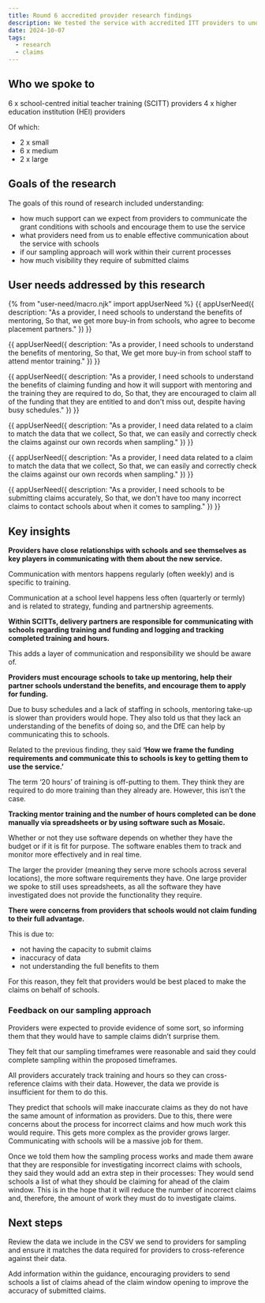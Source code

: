 ```yaml
---
title: Round 6 accredited provider research findings
description: We tested the service with accredited ITT providers to understand how they might engage with the service when needed
date: 2024-10-07
tags:
  - research
  - claims
---
```


## Who we spoke to

6 x school-centred initial teacher training (SCITT) providers
4 x higher education institution (HEI) providers

Of which:

- 2 x small
- 6 x medium
- 2 x large

## Goals of the research

The goals of this round of research included understanding:

- how much support can we expect from providers to communicate the grant conditions with schools and encourage them to use the service
- what providers need from us to enable effective communication about the service with schools
- if our sampling approach will work within their current processes
- how much visibility they require of submitted claims

## User needs addressed by this research

{% from "user-need/macro.njk" import appUserNeed %}
{{ appUserNeed({
  description: "As a provider, 
  I need schools to understand the benefits of mentoring,
 So that, we get more buy-in from schools, who agree to become placement partners."
}) }}

{{ appUserNeed({
  description: "As a provider,
  I need schools to understand the benefits of mentoring,
  So that, We get more buy-in from school staff to attend mentor training."
}) }}

{{ appUserNeed({
  description: "As a provider,
  I need schools to understand the benefits of claiming funding and how it will support with mentoring and the training they are required to do,
  So that, they are encouraged to claim all of the funding that they are entitled to and don't miss out, despite having busy schedules."
}) }}

{{ appUserNeed({
  description: "As a provider,
  I need data related to a claim to match the data that we collect,
  So that, we can easily and correctly check the claims against our own records when sampling."
}) }}

{{ appUserNeed({
  description: "As a provider,
  I need data related to a claim to match the data that we collect,
  So that, we can easily and correctly check the claims against our own records when sampling."
}) }}

{{ appUserNeed({
  description: "As a provider,
  I need schools to be submitting claims accurately,
  So that, we don't have too many incorrect claims to contact schools about when it comes to sampling."
}) }}

## Key insights

**Providers have close relationships with schools and see themselves as key players in communicating with them about the new service.**

Communication with mentors happens regularly (often weekly) and is specific to training.

Communication at a school level happens less often (quarterly or termly) and is related to strategy, funding and partnership agreements.

**Within SCITTs, delivery partners are responsible for communicating with schools regarding training and funding and logging and tracking completed training and hours.**

This adds a layer of communication and responsibility we should be aware of.

**Providers must encourage schools to take up mentoring, help their partner schools understand the benefits, and encourage them to apply for funding.**

Due to busy schedules and a lack of staffing in schools, mentoring take-up is slower than providers would hope. They also told us that they lack an understanding of the benefits of doing so, and the DfE can help by communicating this to schools.

Related to the previous finding, they said **‘How we frame the funding requirements and communicate this to schools is key to getting them to use the service.’**

The term ‘20 hours’ of training is off-putting to them. They think they are required to do more training than they already are. However, this isn’t the case.

**Tracking mentor training and the number of hours completed can be done manually via spreadsheets or by using software such as Mosaic.**

Whether or not they use software depends on whether they have the budget or if it is fit for purpose. The software enables them to track and monitor more effectively and in real time.

The larger the provider (meaning they serve more schools across several locations), the more software requirements they have. One large provider we spoke to still uses spreadsheets, as all the software they have investigated does not provide the functionality they require.

**There were concerns from providers that schools would not claim funding to their full advantage.**

This is due to:

- not having the capacity to submit claims
- inaccuracy of data
- not understanding the full benefits to them

For this reason, they felt that providers would be best placed to make the claims on behalf of schools.

### Feedback on our sampling approach

Providers were expected to provide evidence of some sort, so informing them that they would have to sample claims didn’t surprise them.

They felt that our sampling timeframes were reasonable and said they could complete sampling within the proposed timeframes.

All providers accurately track training and hours so they can cross-reference claims with their data. However, the data we provide is insufficient for them to do this.

They predict that schools will make inaccurate claims as they do not have the same amount of information as providers. Due to this, there were concerns about the process for incorrect claims and how much work this would require. This gets more complex as the provider grows larger. Communicating with schools will be a massive job for them.

Once we told them how the sampling process works and made them aware that they are responsible for investigating incorrect claims with schools, they said they would add an extra step in their processes: They would send schools a list of what they should be claiming for ahead of the claim window. This is in the hope that it will reduce the number of incorrect claims and, therefore, the amount of work they must do to investigate claims.

## Next steps

Review the data we include in the CSV we send to providers for sampling and ensure it matches the data required for providers to cross-reference against their data.

Add information within the guidance, encouraging providers to send schools a list of claims ahead of the claim window opening to improve the accuracy of submitted claims.

